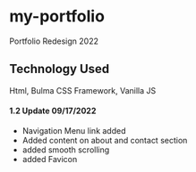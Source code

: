 # my-portfolio

Portfolio Redesign 2022

## Technology Used

Html, Bulma CSS Framework, Vanilla JS

#### 1.2 Update 09/17/2022

- Navigation Menu link added
- Added content on about and contact section
- added smooth scrolling
- added Favicon
